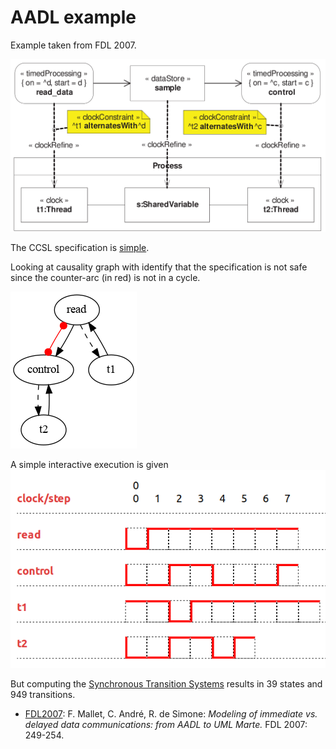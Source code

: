 # AADL example

Example taken from FDL 2007.

![FDL](Aadl.png)

The CCSL specification is [simple](lc/aadl1.lc).

Looking at causality graph with identify that the specification is not safe since the counter-arc (in red) is not in a cycle.

![CCG](dot/Aadl1.dot.png)

A simple interactive execution is given ![Sim](aadl1-simulation.png)

But computing the [Synchronous Transition Systems](sts/Aadl1.dot.png) results in  39 states and 949 transitions.

- [FDL2007](https://web.archive.org/web/*/http://www.ecsi-association.org/ecsi/main.asp?l1=library&fn=def&id=265): F. Mallet, C. André, R. de Simone: *Modeling of immediate vs. delayed data communications: from AADL to UML Marte.* FDL 2007: 249-254.

